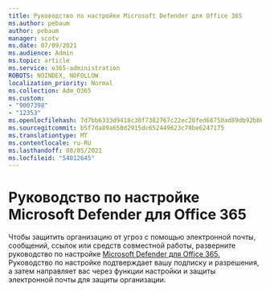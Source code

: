 ```yaml
---
title: Руководство по настройке Microsoft Defender для Office 365
ms.author: pebaum
author: pebaum
manager: scotv
ms.date: 07/09/2021
ms.audience: Admin
ms.topic: article
ms.service: o365-administration
ROBOTS: NOINDEX, NOFOLLOW
localization_priority: Normal
ms.collection: Adm_O365
ms.custom:
- "9007398"
- "12353"
ms.openlocfilehash: 7d7bb6333d9418c30f7382767c22ec20fed66750ad89db92b86a6981bf55487d
ms.sourcegitcommit: b5f7da89a650d2915dc652449623c78be6247175
ms.translationtype: MT
ms.contentlocale: ru-RU
ms.lasthandoff: 08/05/2021
ms.locfileid: "54012645"
---
```

# <a name="microsoft-defender-for-office-365-setup-guide"></a>Руководство по настройке Microsoft Defender для Office 365

Чтобы защитить организацию от угроз с помощью электронной почты, сообщений, ссылок или средств совместной работы, разверните руководство по настройке [Microsoft Defender для Office 365.](https://admin.microsoft.com/adminportal/home#/modernonboarding/office365advancedthreatprotectionadvisor) Руководство по настройке подтверждает вашу подписку и разрешения, а затем направляет вас через функции настройки и защиты электронной почты для защиты организации.